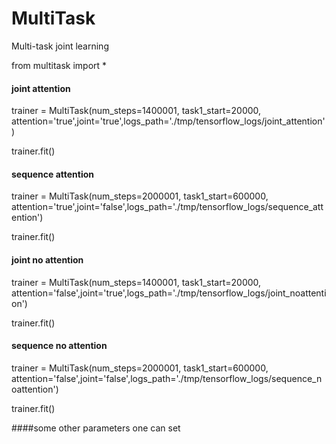 # MultiTask
Multi-task joint learning

from multitask import *
 
#### joint attention
trainer = MultiTask(num_steps=1400001, task1_start=20000, attention='true',joint='true',logs_path='./tmp/tensorflow_logs/joint_attention')

trainer.fit()

#### sequence attention
trainer = MultiTask(num_steps=2000001, task1_start=600000, attention='true',joint='false',logs_path='./tmp/tensorflow_logs/sequence_attention')

trainer.fit()

#### joint no attention
trainer = MultiTask(num_steps=1400001, task1_start=20000, attention='false',joint='true',logs_path='./tmp/tensorflow_logs/joint_noattention')

trainer.fit()

#### sequence no attention
trainer = MultiTask(num_steps=2000001, task1_start=600000, attention='false',joint='false',logs_path='./tmp/tensorflow_logs/sequence_noattention')

trainer.fit()

####some other parameters one can set

